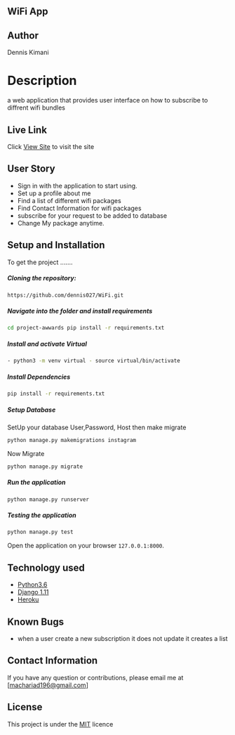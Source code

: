 ## WiFi App

## Author
Dennis Kimani
  
# Description  
a web application that provides user interface on how to subscribe to diffrent wifi bundles
##  Live Link  
 Click [View Site](https://den-wifi.herokuapp.com/)  to visit the site
  

 
## User Story  
* Sign in with the application to start using.
* Set up a profile about me 
* Find a list of different wifi packages
* Find Contact Information for wifi packages
* subscribe for your request to be added to database
* Change My package anytime.

  

  
## Setup and Installation  
To get the project .......  
  
##### Cloning the repository:  
 ```bash 
https://github.com/dennis027/WiFi.git
```
##### Navigate into the folder and install requirements  
 ```bash 
cd project-awwards pip install -r requirements.txt 
```
##### Install and activate Virtual  
 ```bash 
- python3 -m venv virtual - source virtual/bin/activate  
```  
##### Install Dependencies  
 ```bash 
 pip install -r requirements.txt 
```  
 ##### Setup Database  
  SetUp your database User,Password, Host then make migrate  
 ```bash 
python manage.py makemigrations instagram
 ``` 
 Now Migrate  
 ```bash 
 python manage.py migrate 
```
##### Run the application  
 ```bash 
 python manage.py runserver 
``` 
##### Testing the application  
 ```bash 
 python manage.py test 
```
Open the application on your browser `127.0.0.1:8000`.  
  

 
## Technology used  
  
* [Python3.6](https://www.python.org/)  
* [Django 1.11](https://docs.djangoproject.com/en/2.2/)  
* [Heroku](https://heroku.com)  
  
  
## Known Bugs  
* when a user create a new subscription it does not update it creates a list 
  
## Contact Information   
If you have any question or contributions, please email me at [machariad196@gmail.com]  
  
## License 
This project is under the  [MIT](LICENSE) licence